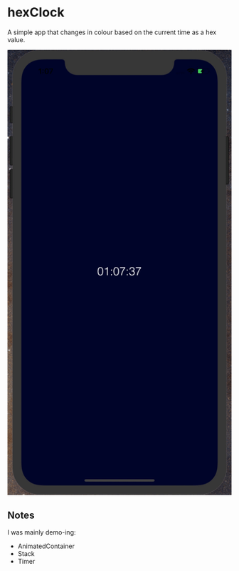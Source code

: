 # hexClock

A simple app that changes in colour based on the current time as a hex value.

![Preview of Hexclock](preview.gif)

## Notes

I was mainly demo-ing:

- AnimatedContainer
- Stack
- Timer

